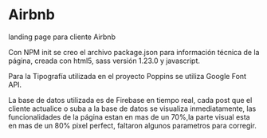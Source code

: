 # Airbnb
landing page para cliente Airbnb

Con NPM init se creo el archivo package.json para información técnica de la página, creada con html5, sass versión 1.23.0 y javascript.

Para la Tipografía utilizada en el proyecto Poppins se utiliza Google Font API.

La base de datos utilizada es de Firebase en tiempo real, cada post que el cliente actualice o suba a la base de datos se visualiza inmediatamente, las funcionalidades de la página estan en mas de un 70%,la parte visual esta en mas de un 80% pixel perfect, faltaron algunos parametros para corregir.


